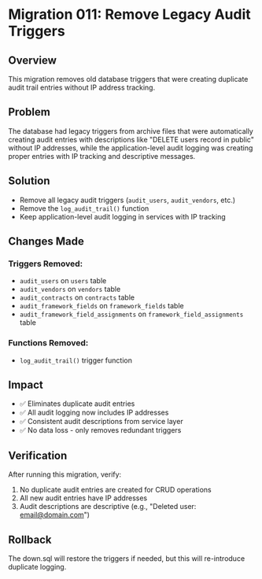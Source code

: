 # Migration 011: Remove Legacy Audit Triggers

## Overview
This migration removes old database triggers that were creating duplicate audit trail entries without IP address tracking.

## Problem
The database had legacy triggers from archive files that were automatically creating audit entries with descriptions like "DELETE users record in public" without IP addresses, while the application-level audit logging was creating proper entries with IP tracking and descriptive messages.

## Solution
- Remove all legacy audit triggers (`audit_users`, `audit_vendors`, etc.)
- Remove the `log_audit_trail()` function
- Keep application-level audit logging in services with IP tracking

## Changes Made

### Triggers Removed:
- `audit_users` on `users` table
- `audit_vendors` on `vendors` table  
- `audit_contracts` on `contracts` table
- `audit_framework_fields` on `framework_fields` table
- `audit_framework_field_assignments` on `framework_field_assignments` table

### Functions Removed:
- `log_audit_trail()` trigger function

## Impact
- ✅ Eliminates duplicate audit entries
- ✅ All audit logging now includes IP addresses
- ✅ Consistent audit descriptions from service layer
- ✅ No data loss - only removes redundant triggers

## Verification
After running this migration, verify:
1. No duplicate audit entries are created for CRUD operations
2. All new audit entries have IP addresses
3. Audit descriptions are descriptive (e.g., "Deleted user: email@domain.com")

## Rollback
The down.sql will restore the triggers if needed, but this will re-introduce duplicate logging.